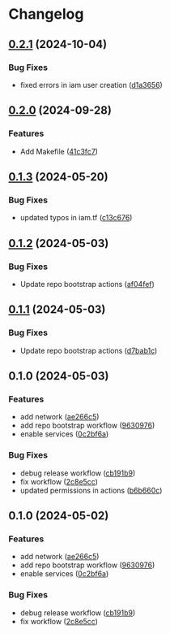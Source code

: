 # Changelog

## [0.2.1](https://github.com/braveokafor/terraform-gcp-template/compare/v0.2.0...v0.2.1) (2024-10-04)


### Bug Fixes

* fixed errors in iam user creation ([d1a3656](https://github.com/braveokafor/terraform-gcp-template/commit/d1a3656e410b5fba3efdf19f1ba5264e62519a62))

## [0.2.0](https://github.com/braveokafor/terraform-gcp-template/compare/v0.1.3...v0.2.0) (2024-09-28)


### Features

* Add Makefile ([41c3fc7](https://github.com/braveokafor/terraform-gcp-template/commit/41c3fc7046b3008ccf9c4e50cdc1a5074c14adf9))

## [0.1.3](https://github.com/braveokafor/terraform-gcp-template/compare/v0.1.2...v0.1.3) (2024-05-20)


### Bug Fixes

* updated typos in iam.tf ([c13c676](https://github.com/braveokafor/terraform-gcp-template/commit/c13c676c92ba5e19da41ba77922fbd445f98be06))

## [0.1.2](https://github.com/braveokafor/terraform-gcp-template/compare/v0.1.1...v0.1.2) (2024-05-03)


### Bug Fixes

* Update repo bootstrap actions ([af04fef](https://github.com/braveokafor/terraform-gcp-template/commit/af04fef0293470f14ffb63a02779e7ea5d18dc09))

## [0.1.1](https://github.com/braveokafor/terraform-gcp-template/compare/v0.1.0...v0.1.1) (2024-05-03)


### Bug Fixes

* Update repo bootstrap actions ([d7bab1c](https://github.com/braveokafor/terraform-gcp-template/commit/d7bab1c9a7f68342c587afcc3dec3575e86bb773))

## 0.1.0 (2024-05-03)


### Features

* add network ([ae266c5](https://github.com/braveokafor/terraform-gcp-template/commit/ae266c570531ef8c53625f2fca4e4adee321150e))
* add repo bootstrap workflow ([9630976](https://github.com/braveokafor/terraform-gcp-template/commit/96309767b02a107944c66e2f3ce7f54f62365de6))
* enable services ([0c2bf6a](https://github.com/braveokafor/terraform-gcp-template/commit/0c2bf6a32a06b3f6263dfff3f0803845d2695293))


### Bug Fixes

* debug release workflow ([cb191b9](https://github.com/braveokafor/terraform-gcp-template/commit/cb191b9f30cd2f288874bc70edc0919ac90b1436))
* fix workflow ([2c8e5cc](https://github.com/braveokafor/terraform-gcp-template/commit/2c8e5cc3aa0aa5b7921b60925b72ca7782eaed87))
* updated permissions in actions ([b6b660c](https://github.com/braveokafor/terraform-gcp-template/commit/b6b660c77b1e7c4729f8e463969c64479bf3a864))

## 0.1.0 (2024-05-02)


### Features

* add network ([ae266c5](https://github.com/braveokafor/terraform-gcp-template/commit/ae266c570531ef8c53625f2fca4e4adee321150e))
* add repo bootstrap workflow ([9630976](https://github.com/braveokafor/terraform-gcp-template/commit/96309767b02a107944c66e2f3ce7f54f62365de6))
* enable services ([0c2bf6a](https://github.com/braveokafor/terraform-gcp-template/commit/0c2bf6a32a06b3f6263dfff3f0803845d2695293))


### Bug Fixes

* debug release workflow ([cb191b9](https://github.com/braveokafor/terraform-gcp-template/commit/cb191b9f30cd2f288874bc70edc0919ac90b1436))
* fix workflow ([2c8e5cc](https://github.com/braveokafor/terraform-gcp-template/commit/2c8e5cc3aa0aa5b7921b60925b72ca7782eaed87))
